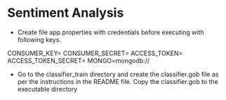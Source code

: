 Sentiment Analysis
==================

* Create file app.properties with credentials before executing with  following keys.

CONSUMER_KEY=
CONSUMER_SECRET=
ACCESS_TOKEN=
ACCESS_TOKEN_SECRET=
MONGO=mongodb://

* Go to the classifier_train directory and create the classifier.gob file as per the instructions in the README file. Copy the classifier.gob to the executable directory
